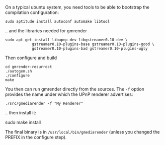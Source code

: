 On a typical ubuntu system, you need tools to be able to bootstrap the
compilation configuration:

    sudo aptitude install autoconf automake libtool

.. and the libraries needed for gmrender

    sudo apt-get install libupnp-dev libgstreamer0.10-dev \
                gstreamer0.10-plugins-base gstreamer0.10-plugins-good \
                gstreamer0.10-plugins-bad gstreamer0.10-plugins-ugly


Then configure and build

    cd gmrender-resurrect
    ./autogen.sh
    ./configure
    make

You then can run gmrender directly from the sources. The `-f` option
provides the name under which the UPnP renderer advertises:

    ./src/gmediarender -f "My Renderer"

.. then install it:

   sudo make install

The final binary is in `/usr/local/bin/gmediarender` (unless you changed the
PREFIX in the configure step).
